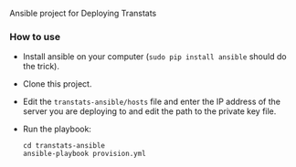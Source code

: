 Ansible project for Deploying Transtats


### How to use

- Install ansible on your computer (`sudo pip install ansible` should do the
  trick).
- Clone this project.
- Edit the `transtats-ansible/hosts` file and enter the IP address of the server you are
	deploying to and edit the path to the private key file.
- Run the playbook:

	```
	cd transtats-ansible
	ansible-playbook provision.yml
	```	
